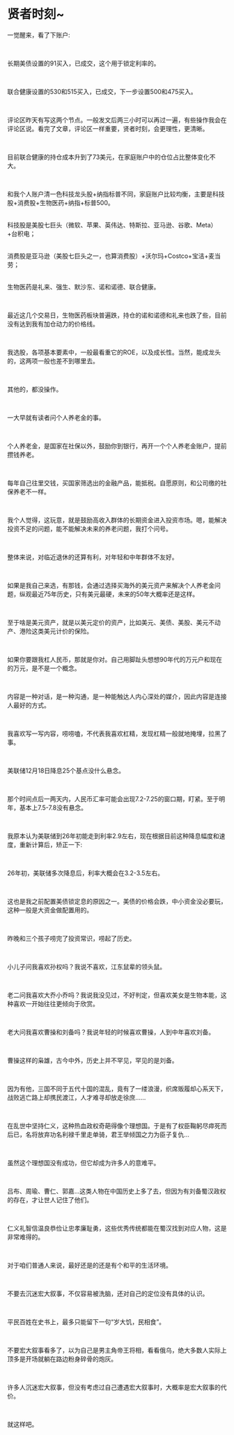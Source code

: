 # 贤者时刻~

<p style="visibility: visible;">一觉醒来，看了下账户:</p><p style="visibility: visible;"><br style="visibility: visible;"></p><p style="visibility: visible;">长期美债设置的91买入，已成交，这个用于锁定利率的。</p><p style="visibility: visible;"><br style="visibility: visible;"></p><p style="visibility: visible;">联合健康设置的530和515买入，已成交，下一步设置500和475买入。</p><p style="visibility: visible;"><br style="visibility: visible;"></p><p style="visibility: visible;">评论区昨天有写这两个节点。一般发文后两三小时可以再过一遍，有些操作我会在评论区说。看完了文章，评论区一样重要，贤者时刻，会更理性，更清晰。</p><p style="visibility: visible;"><br style="visibility: visible;"></p><p style="visibility: visible;">目前联合健康的持仓成本升到了73美元，在家庭账户中的仓位占比整体变化不大。</p><p style="visibility: visible;"><br style="visibility: visible;"></p><p style="visibility: visible;">和我个人账户清一色科技龙头股+纳指标普不同，家庭账户比较均衡，主要是科技股+消费股+生物医药+纳指+标普500。</p><p style="visibility: visible;"><br style="visibility: visible;">科技股是美股七巨头（微软、苹果、英伟达、特斯拉、亚马逊、谷歌、Meta）+台积电；</p><p style="visibility: visible;"><br style="visibility: visible;">消费股是亚马逊（美股七巨头之一，也算消费股）+沃尔玛+Costco+宝洁+麦当劳；</p><p style="visibility: visible;"><br style="visibility: visible;">生物医药是礼来、强生、默沙东、诺和诺德、联合健康。</p><p style="visibility: visible;"><br style="visibility: visible;"></p><p style="visibility: visible;">最近这几个交易日，生物医药板块普遍跌，持仓的诺和诺德和礼来也跌了些，目前没有达到我有加仓动力的价格线。</p><p style="visibility: visible;"><br style="visibility: visible;"></p><p style="visibility: visible;">我选股，各项基本要素中，一般最看重它的ROE，以及成长性。当然，能成龙头的，这两项一般也差不到哪里去。</p><p style="visibility: visible;"><br style="visibility: visible;"></p><p style="visibility: visible;">其他的，都没操作。</p><p style="visibility: visible;"><br style="visibility: visible;"></p><p style="visibility: visible;">一大早就有读者问个人养老金的事。</p><p style="visibility: visible;"><br style="visibility: visible;"></p><p style="visibility: visible;">个人养老金，是国家在社保以外，鼓励你到银行，再开一个个人养老金账户，提前攒钱养老。</p><p style="visibility: visible;"><br style="visibility: visible;"></p><p style="visibility: visible;">每年自己往里交钱，买国家筛选出的金融产品，能抵税。自愿原则，和公司缴的社保养老不一样。</p><p style="visibility: visible;"><br style="visibility: visible;"></p><p style="visibility: visible;">我个人觉得，这玩意，就是鼓励高收入群体的长期资金进入投资市场。嗯，能解决投资不足的问题，能不能解决未来的养老问题，我打个问号。</p><p style="visibility: visible;"><br style="visibility: visible;"></p><p style="visibility: visible;">整体来说，对临近退休的还算有利，对年轻和中年群体不友好。</p><p><br></p><p>如果是我自己来选，有那钱，会通过选择买海外的美元资产来解决个人养老金问题，纵观最近75年历史，只有美元最硬，未来的50年大概率还是这样。</p><p><br></p><p>至于啥是美元资产，就是以美元定价的资产，比如美元、美债、美股、美元不动产、港险这类美元计价的保险。</p><p><br></p><p>如果你要跟我杠人民币，那就是你对。自己用脚趾头想想90年代的万元户和现在的万元，是不是一个概念。</p><p><br></p><p>内容是一种对话，是一种沟通，是一种能触达人内心深处的媒介，因此内容是连接人最好的方式。</p><p><br></p><p>我喜欢写一写内容，唠唠嗑，不代表我喜欢杠精，发现杠精一般就地掩埋，拉黑了事。</p><p><br></p><p>美联储12月18日降息25个基点没什么悬念。</p><p><br></p><p>那个时间点后一两天内，人民币汇率可能会出现7.2-7.25的窗口期，盯紧。至于明年，基本上7.5-7.8没有悬念。</p><p><br></p><p>我原本认为美联储到26年初能走到利率2.9左右，现在根据目前这种降息幅度和速度，重新计算后，矫正一下:</p><p><br></p><p>26年初，美联储多次降息后，利率大概会在3.2-3.5左右。</p><p><br></p><p>这也是我之前配置美债锁定息的原因之一。美债的价格会跌，中小资金没必要玩，这种一般是大资金做配置用的。</p><p><br></p><p>昨晚和三个孩子唠完了投资常识，唠起了历史。</p><p><br></p><p>小儿子问我喜欢孙权吗？我说不喜欢，江东鼠辈的领头鼠。</p><p><br></p><p>老二问我喜欢大乔小乔吗？我说我没见过，不好判定，但喜欢美女是生物本能，这种喜欢一开始往往更倾向于欣赏。</p><p><br></p><p>老大问我喜欢曹操和刘备吗？我说年轻的时候喜欢曹操，人到中年喜欢刘备。</p><p><br></p><p>曹操这样的枭雄，古今中外，历史上并不罕见，罕见的是刘备。</p><p><br></p><p>因为有他，三国不同于五代十国的混乱，竟有了一缕浪漫，织席贩履却心系天下，战败逃亡路上却携民渡江，人才难寻却放走徐庶……</p><p><br></p><p>在乱世中坚持仁义，这种热血政权奇葩得像个理想国。于是有了权臣鞠躬尽瘁死而后已，名将放弃功名利禄千里走单骑，君王举倾国之力为臣子复仇…</p><p><br></p><p>虽然这个理想国没有成功，但它却成为许多人的意难平。</p><p><br></p><p>吕布、周瑜、曹仁、郭嘉…这类人物在中国历史上多了去，但因为有刘备蜀汉政权的存在，才让世人记住了他们。</p><p><br></p><p>仁义礼智信温良恭俭让忠孝廉耻勇，这些优秀传统都能在蜀汉找到对应人物，这是非常难得的。</p><p><br></p><p>对于咱们普通人来说，最好还是的还是有个和平的生活环境。</p><p><br></p><p>不要去沉迷宏大叙事，不仅容易被洗脑，还对自己的定位没有具体的认识。</p><p><br></p><p>平民百姓在史书上，最多只能留下一句“岁大饥，民相食”。</p><p><br></p><p>不要宏大叙事看多了，以为自己是男主角帝王将相，看看俄乌，绝大多数人实际上顶多是开场就躺在路边粉身碎骨的炮灰。</p><p><br></p><p>许多人沉迷宏大叙事，但没有考虑过自己遭遇宏大叙事时，大概率是宏大叙事的代价。</p><p><br></p><p>就这样吧。</p><p style="display: none;"><mp-style-type data-value="10000"></mp-style-type></p>